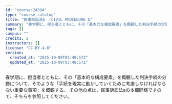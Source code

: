 ```yaml
---
id: "course:24394"
type: "course-catalog"
title: "民事訴訟法b ／CIVIL PROCEDURE b"
summary: "春学期に、担当者とともに、その「基本的な構成要素」を概観した判決手続の分野について、そのような「手続を現実に動かしていくために考慮しなければならない重要な事項」を概観する。 その他の点は、民事訴訟法aの本欄同様ですので、そちらを参照してくだ…"
tags: []
campus: ""
credits: 2
instructors: []
license: "CC-BY-4.0"
version:
  created_at: "2025-10-09T03:48:57Z"
  updated_at: "2025-10-09T03:48:57Z"
---
```

春学期に、担当者とともに、その「基本的な構成要素」を概観した判決手続の分野について、そのような「手続を現実に動かしていくために考慮しなければならない重要な事項」を概観する。 その他の点は、民事訴訟法aの本欄同様ですので、そちらを参照してください。

